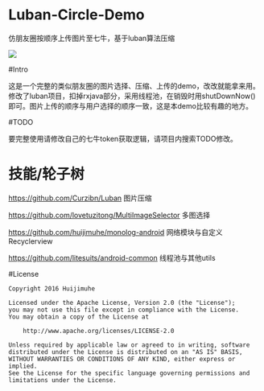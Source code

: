 # Luban-Circle-Demo
仿朋友圈按顺序上传图片至七牛，基于luban算法压缩

![](https://github.com/huijimuhe/Luban-Circle-Demo/blob/master/art/device-2016-08-05-122301.png) 

#Intro

这是一个完整的类似朋友圈的图片选择、压缩、上传的demo，改改就能拿来用。修改了luban项目，扣掉rxjava部分，采用线程池，在销毁时用shutDownNow()即可。图片上传的顺序与用户选择的顺序一致，这是本demo比较有趣的地方。

#TODO

要完整使用请修改自己的七牛token获取逻辑，请项目内搜索TODO修改。

# 技能/轮子树

https://github.com/Curzibn/Luban 图片压缩

https://github.com/lovetuzitong/MultiImageSelector 多图选择

https://github.com/huijimuhe/monolog-android 网络模块与自定义Recyclerview

https://github.com/litesuits/android-common 线程池与其他utils
	
#License
 
    Copyright 2016 Huijimuhe
    
    Licensed under the Apache License, Version 2.0 (the "License");
    you may not use this file except in compliance with the License.
    You may obtain a copy of the License at
    
        http://www.apache.org/licenses/LICENSE-2.0
    
    Unless required by applicable law or agreed to in writing, software
    distributed under the License is distributed on an "AS IS" BASIS,
    WITHOUT WARRANTIES OR CONDITIONS OF ANY KIND, either express or implied.
    See the License for the specific language governing permissions and
    limitations under the License.